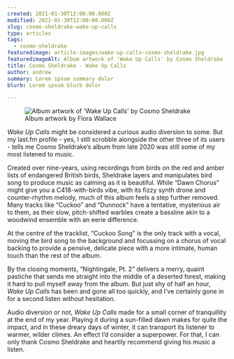```yaml
---
created: 2021-01-30T12:00:00.000Z
modified: 2021-01-30T12:00:00.000Z
slug: cosmo-sheldrake-wake-up-calls
type: articles
tags:
  - cosmo-sheldrake
featuredimage: article-images/wake-up-calls-cosmo-sheldrake.jpg
featuredimageAlt: Album artwork of 'Wake Up Calls' by Cosmo Sheldrake
title: Cosmo Sheldrake - Wake Up Calls
author: andrew
summary: Lorem ipsum summary dolor
blurb: Lorem ipsum blurb dolor

---
```


<figure class="wide">
  <img src="album-artwork/wake-up-calls-cosmo-sheldrake.jpg" alt="Album artwork of 'Wake Up Calls' by Cosmo Sheldrake" />
  <figcaption>Album artwork by Flora Wallace</figcaption>
</figure>

_Wake Up Calls_ might be considered a curious audio diversion to some. But my last.fm profile - yes, I still scrobble alongside the other three of its users - tells me Cosmo Sheldrake’s album from late 2020 was still some of my most listened to music.

Created over nine-years, using recordings from birds on the red and amber lists of endangered British birds, Sheldrake layers and manipulates bird song to produce music as calming as it is beautiful. While “Dawn Chorus” might give you a C418-with-birds vibe, with its fizzy synth drone and counter-rhythm melody, much of this album feels a step further removed. Many tracks like “Cuckoo” and “Dunnock” have a tentative, mysterious air to them, as their slow, pitch-shifted warbles create a bassline akin to a woodwind ensemble with an eerie difference.

At the centre of the tracklist, “Cuckoo Song” is the only track with a vocal, moving the bird song to the background and focussing on a chorus of vocal backing to provide a pensive, delicate piece with a more intimate, human touch than the rest of the album.

By the closing moments, “Nightingale, Pt. 2” delivers a merry, quaint pastiche that sends me straight into the middle of a deserted forest, making it hard to pull myself away from the album. But just shy of half an hour, _Wake Up Calls_ has been and gone all too quickly, and I’ve certainly gone in for a second listen without hesitation.

Audio diversion or not, _Wake Up Calls_ made for a small corner of tranquillity at the end of my year. Playing it during a sun-filled dawn makes for quite the impact, and in these dreary days of winter, it can transport its listener to warmer, wilder climes. An effect I’d consider a superpower. For that, I can only thank Cosmo Sheldrake and heartily recommend giving his music a listen.
